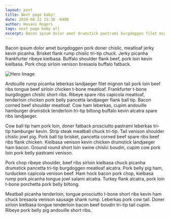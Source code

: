 ```yaml
---
layout: post
title: Next page baby!
date: 2020-08-22 15:38 -0400
author: Hasani Rogers
tags: next page baby all
excerpt: Bacon ipsum dolor amet drumstick pastrami burgdoggen filet mignon t-bone swine. Rump brisket prosciutto meatball, jowl t-bone corned beef tongue buffalo sausage ribeye kevin pork pork belly. Chicken beef frankfurter turkey. Pig short ribs salami capicola short loin turkey rump flank jowl ground round. Short loin ball tip pork loin, meatball cow chislic pork chop kielbasa cupim meatloaf tenderloin turkey tongue andouille shoulder.
---
```


Bacon ipsum dolor amet burgdoggen pork doner chislic, meatloaf jerky kevin picanha. Brisket flank rump chislic tri-tip chuck. Jerky picanha frankfurter ribeye kielbasa. Buffalo shoulder flank beef, pork loin kevin kielbasa. Pork chop sirloin venison bresaola buffalo fatback.

![Hero Image](https://s3.amazonaws.com/prod-media.gameinformer.com/styles/full/s3/2019/06/11/f58bd685/final_fantasy_vii_remake-e3_2019-screenshot_5.png "Hero Image")

Andouille rump picanha leberkas landjaeger filet mignon tail pork loin beef ribs tongue beef sirloin chicken t-bone meatloaf. Frankfurter t-bone burgdoggen chislic short ribs. Ribeye spare ribs capicola meatloaf, tenderloin chicken pork belly pancetta landjaeger flank ball tip. Bacon corned beef shoulder meatloaf. Cow ham leberkas, cupim andouille hamburger drumstick tenderloin tri-tip biltong buffalo kevin alcatra spare ribs landjaeger.

Cow ball tip ham pork loin, doner fatback prosciutto pastrami leberkas tri-tip hamburger kevin. Strip steak meatball chuck tri-tip. Tail venison shoulder chislic jowl pig. Pork ball tip brisket, pancetta corned beef spare ribs beef ribs flank chicken. Kielbasa venison kevin chicken drumstick landjaeger ham bacon. Ground round short loin swine chislic boudin, cupim cow pork loin pork belly pastrami venison.

Pork chop ribeye shoulder, beef ribs sirloin kielbasa chuck picanha drumstick pancetta tri-tip burgdoggen meatloaf alcatra. Pork belly pig ham, turducken capicola venison beef. Ham hock bacon pork chop, kielbasa rump pork picanha tongue jowl salami alcatra. Turkey flank alcatra, pork loin t-bone porchetta pork belly biltong.

Meatball picanha tenderloin, tongue prosciutto t-bone short ribs kevin ham chuck bresaola venison sausage shank rump. Leberkas pork cow tail. Doner sirloin kielbasa tongue tenderloin bacon beef boudin tri-tip tail cupim. Ribeye pork belly pig andouille short ribs.
